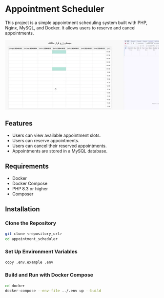# Appointment Scheduler

This project is a simple appointment scheduling system built with PHP, Nginx, MySQL, and Docker. It allows users to reserve and cancel appointments.


![Demo](demo.webp)

## Features

- Users can view available appointment slots.
- Users can reserve appointments.
- Users can cancel their reserved appointments.
- Appointments are stored in a MySQL database.

## Requirements

- Docker
- Docker Compose
- PHP 8.3 or higher
- Composer

## Installation

### Clone the Repository

```sh
git clone <repository_url>
cd appointment_scheduler
```

### Set Up Environment Variables
```sh
copy .env.example .env
```

### Build and Run with Docker Compose
```sh
cd docker
docker-compose --env-file ../.env up --build
```
